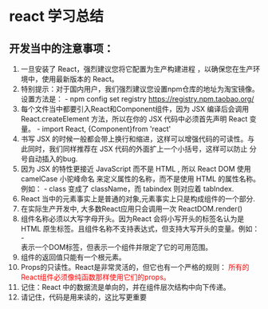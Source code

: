 # react 学习总结

## 开发当中的注意事项：
  1. 一旦安装了 React，强烈建议您将它配置为生产构建进程 ，以确保您在生产环境中，使用最新版本的 React。
  2. 特别提示：对于国内用户，我们强烈建议您设置npm仓库的地址为淘宝镜像。设置方法是：
    - npm config set registry https://registry.npm.taobao.org/
  3. 每个文件当中都要引入React和Component组件，因为 JSX 编译后会调用 React.createElement 方法，所以在你的 JSX 代码中必须首先声明 React 变量。
    - import React, {Component}from 'react'
  4. 书写 JSX 的时候一般都会带上换行和缩进，这样可以增强代码的可读性。与此同时，我们同样推荐在 JSX 代码的外面扩上一个小括号，这样可以防止 分号自动插入的bug.
  5. 因为 JSX 的特性更接近 JavaScript 而不是 HTML , 所以 React DOM 使用 camelCase 小驼峰命名 来定义属性的名称，而不是使用 HTML 的属性名称。例如：
    - class 变成了 className，而 tabindex 则对应着 tabIndex.
  6. React 当中的元素事实上是普通的对象,元素事实上只是构成组件的一个部分.
  7. 在实际生产开发中, 大多数React应用只会调用一次 ReactDOM.render()
  8. 组件名称必须以大写字母开头。因为React 会将小写开头的标签名认为是 HTML 原生标签。且组件名称不支持表达式，但支持大写开头的变量。例如：
    - <div />表示一个DOM标签，但<Welcome />表示一个组件并限定了它的可用范围。
  9. 组件的返回值只能有一个根元素。
  10. Props的只读性。React是非常灵活的，但它也有一个严格的规则：
    <text style="color:red">所有的React组件必须像纯函数那样使用它们的props。</text>
  11. 记住：React 中的数据流是单向的，并在组件层次结构中向下传递。
  12. 请记住，代码是用来读的，这比写更重要